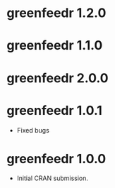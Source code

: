 # greenfeedr 1.2.0

# greenfeedr 1.1.0

# greenfeedr 2.0.0

# greenfeedr 1.0.1

* Fixed bugs

# greenfeedr 1.0.0

* Initial CRAN submission.
